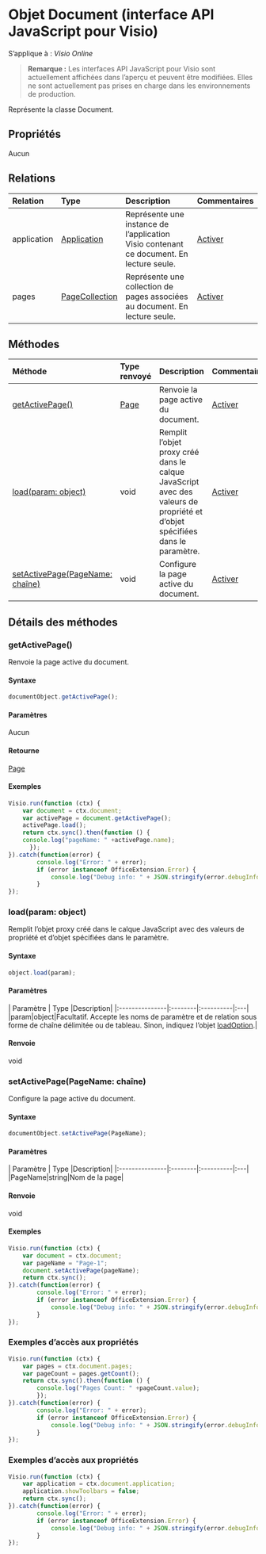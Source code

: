 # <a name="document-object-javascript-api-for-visio"></a>Objet Document (interface API JavaScript pour Visio)

S’applique à : _Visio Online_
>**Remarque :** Les interfaces API JavaScript pour Visio sont actuellement affichées dans l’aperçu et peuvent être modifiées. Elles ne sont actuellement pas prises en charge dans les environnements de production.

Représente la classe Document.

## <a name="properties"></a>Propriétés

Aucun

## <a name="relationships"></a>Relations
| Relation | Type    |Description| Commentaires|
|:---------------|:--------|:----------|:---|
|application|[Application](application.md)|Représente une instance de l’application Visio contenant ce document. En lecture seule.|[Activer](https://github.com/OfficeDev/office-js-docs/issues/new?title=Visio-document-application)|
|pages|[PageCollection](pagecollection.md)|Représente une collection de pages associées au document. En lecture seule.|[Activer](https://github.com/OfficeDev/office-js-docs/issues/new?title=Visio-document-pages)|

## <a name="methods"></a>Méthodes

| Méthode           | Type renvoyé    |Description| Commentaires|
|:---------------|:--------|:----------|:---|
|[getActivePage()](#getactivepage)|[Page](page.md)|Renvoie la page active du document.|[Activer](https://github.com/OfficeDev/office-js-docs/issues/new?title=Visio-document-getActivePage)|
|[load(param: object)](#loadparam-object)|void|Remplit l’objet proxy créé dans le calque JavaScript avec des valeurs de propriété et d’objet spécifiées dans le paramètre.|[Activer](https://github.com/OfficeDev/office-js-docs/issues/new?title=Visio-document-load)|
|[setActivePage(PageName: chaîne)](#setactivepagepagename-string)|void|Configure la page active du document.|[Activer](https://github.com/OfficeDev/office-js-docs/issues/new?title=Visio-document-setActivePage)|

## <a name="method-details"></a>Détails des méthodes


### <a name="getactivepage"></a>getActivePage()
Renvoie la page active du document.

#### <a name="syntax"></a>Syntaxe
```js
documentObject.getActivePage();
```

#### <a name="parameters"></a>Paramètres
Aucun

#### <a name="returns"></a>Retourne
[Page](page.md)

#### <a name="examples"></a>Exemples
```js
Visio.run(function (ctx) { 
    var document = ctx.document;
    var activePage = document.getActivePage();
    activePage.load();
    return ctx.sync().then(function () {
    console.log("pageName: " +activePage.name);
      });   
}).catch(function(error) {
        console.log("Error: " + error);
        if (error instanceof OfficeExtension.Error) {
            console.log("Debug info: " + JSON.stringify(error.debugInfo));
        }
});
```


### <a name="loadparam-object"></a>load(param: object)
Remplit l’objet proxy créé dans le calque JavaScript avec des valeurs de propriété et d’objet spécifiées dans le paramètre.

#### <a name="syntax"></a>Syntaxe
```js
object.load(param);
```

#### <a name="parameters"></a>Paramètres
| Paramètre       | Type    |Description|
|:---------------|:--------|:----------|:---|
|param|object|Facultatif. Accepte les noms de paramètre et de relation sous forme de chaîne délimitée ou de tableau. Sinon, indiquez l’objet [loadOption](loadoption.md).|

#### <a name="returns"></a>Renvoie
void

### <a name="setactivepagepagename-string"></a>setActivePage(PageName: chaîne)
Configure la page active du document.

#### <a name="syntax"></a>Syntaxe
```js
documentObject.setActivePage(PageName);
```

#### <a name="parameters"></a>Paramètres
| Paramètre       | Type    |Description|
|:---------------|:--------|:----------|:---|
|PageName|string|Nom de la page|

#### <a name="returns"></a>Renvoie
void

#### <a name="examples"></a>Exemples
```js
Visio.run(function (ctx) { 
    var document = ctx.document;
    var pageName = "Page-1";
    document.setActivePage(pageName);
    return ctx.sync();
}).catch(function(error) {
        console.log("Error: " + error);
        if (error instanceof OfficeExtension.Error) {
            console.log("Debug info: " + JSON.stringify(error.debugInfo));
        }
});
```


### <a name="property-access-examples"></a>Exemples d’accès aux propriétés
```js
Visio.run(function (ctx) { 
    var pages = ctx.document.pages;
    var pageCount = pages.getCount();
    return ctx.sync().then(function () {
        console.log("Pages Count: " +pageCount.value);
        });
}).catch(function(error) {
        console.log("Error: " + error);
        if (error instanceof OfficeExtension.Error) {
            console.log("Debug info: " + JSON.stringify(error.debugInfo));
        }
});
```

### <a name="property-access-examples"></a>Exemples d’accès aux propriétés
```js
Visio.run(function (ctx) { 
    var application = ctx.document.application;
    application.showToolbars = false;
    return ctx.sync();
}).catch(function(error) {
        console.log("Error: " + error);
        if (error instanceof OfficeExtension.Error) {
            console.log("Debug info: " + JSON.stringify(error.debugInfo));
        }
});
```

